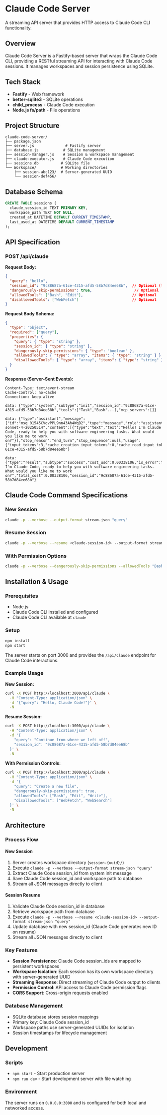 # Claude Code Server

A streaming API server that provides HTTP access to Claude Code CLI functionality.

## Overview

Claude Code Server is a Fastify-based server that wraps the Claude Code CLI, providing a RESTful streaming API for interacting with Claude Code sessions. It manages workspaces and session persistence using SQLite.

## Tech Stack

- **Fastify** - Web framework
- **better-sqlite3** - SQLite operations
- **child_process** - Claude Code execution
- **Node.js fs/path** - File operations

## Project Structure

```
claude-code-server/
├── package.json
├── server.js              # Fastify server
├── database.js           # SQLite management
├── session-manager.js    # Session & workspace management
├── claude-executor.js    # Claude Code execution
├── sessions.db          # SQLite file
└── Workspace/           # Working directories
    ├── session-abc123/  # Server-generated UUID
    └── session-def456/
```

## Database Schema

```sql
CREATE TABLE sessions (
  claude_session_id TEXT PRIMARY KEY,
  workspace_path TEXT NOT NULL,
  created_at DATETIME DEFAULT CURRENT_TIMESTAMP,
  last_used_at DATETIME DEFAULT CURRENT_TIMESTAMP
);
```

## API Specification

### POST /api/claude

**Request Body:**
```json
{
  "query": "hello",
  "session_id": "9c88687a-61ce-4315-afd5-58b7d84ee68b",  // Optional (for new sessions)
  "dangerously-skip-permissions": true,                   // Optional
  "allowedTools": ["Bash", "Edit"],                      // Optional
  "disallowedTools": ["WebFetch"]                        // Optional
}
```

**Request Body Schema:**
```json
{
  "type": "object",
  "required": ["query"],
  "properties": {
    "query": { "type": "string" },
    "session_id": { "type": "string" },
    "dangerously-skip-permissions": { "type": "boolean" },
    "allowedTools": { "type": "array", "items": { "type": "string" } },
    "disallowedTools": { "type": "array", "items": { "type": "string" } }
  }
}
```

**Response (Server-Sent Events):**
```
Content-Type: text/event-stream
Cache-Control: no-cache
Connection: keep-alive

data: {"type":"system","subtype":"init","session_id":"9c88687a-61ce-4315-afd5-58b7d84ee68b","tools":["Task","Bash"...],"mcp_servers":[]}

data: {"type":"assistant","message":{"id":"msg_01545CVqvPPL9nn43Ah4WqB2","type":"message","role":"assistant","model":"claude-sonnet-4-20250514","content":[{"type":"text","text":"Hello! I'm Claude Code, ready to help you with software engineering tasks. What would you like me to work on?"}],"stop_reason":"end_turn","stop_sequence":null,"usage":{"input_tokens":3,"cache_creation_input_tokens":0,"cache_read_input_tokens":13476,"output_tokens":28,"service_tier":"standard"},"ttftMs":1977},"session_id":"9c88687a-61ce-4315-afd5-58b7d84ee68b"}

data: {"type":"result","subtype":"success","cost_usd":0.00338106,"is_error":false,"duration_ms":2727,"duration_api_ms":4561,"num_turns":1,"result":"Hello! I'm Claude Code, ready to help you with software engineering tasks. What would you like me to work on?","total_cost":0.00338106,"session_id":"9c88687a-61ce-4315-afd5-58b7d84ee68b"}
```

## Claude Code Command Specifications

### New Session
```bash
claude -p --verbose --output-format stream-json "query"
```

### Resume Session
```bash
claude -p --verbose --resume <claude-session-id> --output-format stream-json "query"
```

### With Permission Options
```bash
claude -p --verbose --dangerously-skip-permissions --allowedTools "Bash,Edit" --disallowedTools "WebFetch" --output-format stream-json "query"
```

## Installation & Usage

### Prerequisites
- Node.js
- Claude Code CLI installed and configured
- Claude Code CLI available at `claude`

### Setup
```bash
npm install
npm start
```

The server starts on port 3000 and provides the `/api/claude` endpoint for Claude Code interactions.

### Example Usage

**New Session:**
```bash
curl -X POST http://localhost:3000/api/claude \
  -H "Content-Type: application/json" \
  -d '{"query": "Hello, Claude Code!"}' \
  -N
```

**Resume Session:**
```bash
curl -X POST http://localhost:3000/api/claude \
  -H "Content-Type: application/json" \
  -d '{
    "query": "Continue from where we left off",
    "session_id": "9c88687a-61ce-4315-afd5-58b7d84ee68b"
  }' \
  -N
```

**With Permission Controls:**
```bash
curl -X POST http://localhost:3000/api/claude \
  -H "Content-Type: application/json" \
  -d '{
    "query": "Create a new file",
    "dangerously-skip-permissions": true,
    "allowedTools": ["Bash", "Edit", "Write"],
    "disallowedTools": ["WebFetch", "WebSearch"]
  }' \
  -N
```

## Architecture

### Process Flow

#### New Session
1. Server creates workspace directory (`session-{uuid}/`)
2. Execute `claude -p --verbose --output-format stream-json "query"`
3. Extract Claude Code session_id from system init message
4. Save Claude Code session_id and workspace path to database
5. Stream all JSON messages directly to client

#### Session Resume
1. Validate Claude Code session_id in database
2. Retrieve workspace path from database
3. Execute `claude -p --verbose --resume <claude-session-id> --output-format stream-json "query"`
4. Update database with new session_id (Claude Code generates new ID on resume)
5. Stream all JSON messages directly to client

### Key Features

- **Session Persistence**: Claude Code session_ids are mapped to persistent workspaces
- **Workspace Isolation**: Each session has its own workspace directory with server-generated UUID
- **Streaming Response**: Direct streaming of Claude Code output to clients
- **Permission Control**: API access to Claude Code permission flags
- **CORS Support**: Cross-origin requests enabled

### Database Management

- SQLite database stores session mappings
- Primary key: Claude Code session_id
- Workspace paths use server-generated UUIDs for isolation
- Session timestamps for lifecycle management

## Development

### Scripts
- `npm start` - Start production server
- `npm run dev` - Start development server with file watching

### Environment
The server runs on `0.0.0.0:3000` and is configured for both local and networked access.